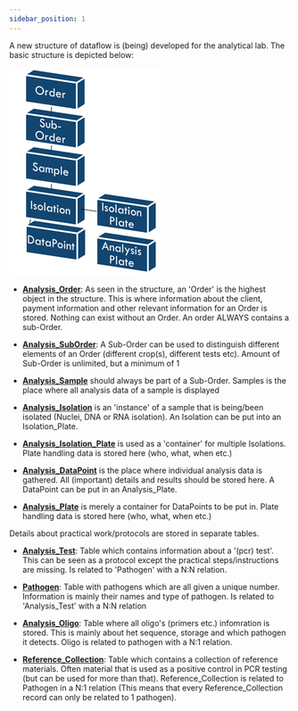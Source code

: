 ```yaml
---
sidebar_position: 1
---
```


A new structure of dataflow is (being) developed for the analytical lab. The basic structure is depicted below:

![Analysis_Order_Simple_Structure](img/Analysis_Order_Simple_Structure.png)

- **[Analysis_Order](Analysis_Order.md)**: As seen in the structure, an 'Order' is the highest object in the structure. This is where information about the client, payment information and other relevant information for an Order is stored. Nothing can exist without an Order. An order ALWAYS contains a sub-Order. 
    
- **[Analysis_SubOrder](Analysis_SubOrder.md)**:  A Sub-Order can be used to distinguish different elements of an Order (different crop(s), different tests etc). Amount of Sub-Order is unlimited, but a minimum of 1 
    
- **[Analysis_Sample](Analysis_Sample.md)** should always be part of a Sub-Order. Samples is the place where all analysis data of a sample is displayed 
    
- **[Analysis_Isolation](Analysis_Isolation.md)** is an 'instance' of a sample that is being/been isolated (Nuclei, DNA or RNA isolation). An Isolation can be put into an Isolation_Plate. 
    
-  **[Analysis_Isolation_Plate](Analysis_Isolation_Plate.md)** is used as a 'container' for multiple Isolations. Plate handling data is stored here (who, what, when etc.) 
    
- **[Analysis_DataPoint](Analysis_DataPoint.md)** is the place where individual analysis data is gathered. All (important) details and results should be stored here. A DataPoint can be put in an Analysis_Plate. 
    
- **[Analysis_Plate](Analysis_Plate.md)** is merely a container for DataPoints to be put in. Plate handling data is stored here (who, what, when etc.)

Details about practical work/protocols are stored in separate tables. 

- **[Analysis_Test](Analysis_Test.md)**: Table which contains information about a '(pcr) test'. This can be seen as a protocol except the practical steps/instructions are missing. Is related to 'Pathogen' with a N:N relation. 
    
- **[Pathogen](Pathogen.md)**: Table with pathogens which are all given a unique number. Information is mainly their names and type of pathogen. Is related to 'Analysis_Test' with a N:N relation 
- **[Analysis_Oligo](Analysis_Oligo.md)**: Table where all oligo's (primers etc.) infomration is stored. This is mainly about het sequence, storage and which pathogen it detects. Oligo is related to pathogen with a N:1 relation. 
    
- **[Reference_Collection](Reference_Collection.md)**: Table which contains a collection of reference materials. Often material that is used as a positive control in PCR testing (but can be used for more than that). Reference_Collection is related to Pathogen in a N:1 relation (This means that every Reference_Collection record can only be related to 1 pathogen).